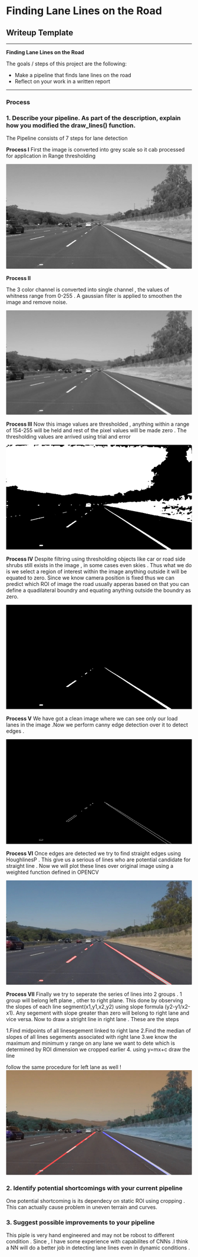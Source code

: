 # **Finding Lane Lines on the Road** 

## Writeup Template



---

**Finding Lane Lines on the Road**

The goals / steps of this project are the following:
* Make a pipeline that finds lane lines on the road
* Reflect on your work in a written report


[//]: # (Image References)

[image1]: ./Results_images/Hough_lines_soft.jpg "Hough_lines_soft"
[image2]: ./Results_images/gaussian_bluring.jpg "Gaussian blurrings"
[image3]: ./Results_images/Range_thresholding.jpg "thresholding"
[image4]: ./Results_images/ROI_crop.jpg "Cropping ROI"
[image5]: ./Results_images/canny_edges.jpg "canny_detection"
[image6]: ./Results_images/output.jpg "Final"
[image7]: ./Results_images/grayscale.jpg "Grey"

---

### Process

### 1. Describe your pipeline. As part of the description, explain how you modified the draw_lines() function.

The Pipeline consists of 7 steps for lane detection

**Process I**
First the image is converted into grey scale so it cab processed for application in Range thresholding 

![alt text][image7]

**Process II**

The 3 color channel is converted into single channel , the values of whitness range from 0-255 . A gaussian filter is applied to smoothen the image and remove noise. 

![alt text][image2]

**Process III**
Now this image values are thresholded , anything within a range of 154-255 will be held and rest of the pixel values will be made zero . The thresholding values are arrived using trial and error 

![alt text][image3]

**Process IV**
Despite filtring using thresholding objects like car or road side shrubs still exists in the image , in some cases even skies .
Thus what we do is we select a region of interest within the image anything outside it will be equated to zero. Since we know camera position is fixed thus we can predict which ROI of image the road usually apperas based on that you can define a quadilateral boundry and equating anything outside the boundry as zero. 

![alt text][image4]

**Process V**
We have got a clean image where we can see only our load lanes in the image .Now we perform canny edge detection over it to detect edges . 

![alt text][image5]

**Process VI**
Once edges are detected we try to find straight edges using HoughlinesP . This give us a serious of lines who are potential candidate for straight line . Now we will plot these lines over original image using a weighted function defined in OPENCV 

![alt text][image1]

**Process VII**
Finally we try to seperate the series of lines into 2 groups . 1 group will belong left plane , other to right plane. This done by observing the slopes of each line segment(x1,y1,x2,y2) using slope formula (y2-y1/x2-x1). Any segement with slope greater than zero will belong to right lane and vice versa. Now to draw a stright line in right lane . These are the steps

1.Find midpoints of all linesegement linked to right lane
2.Find the median of slopes of all lines segements associated with right lane
3.we know the maximum and minimum y range on any lane we want to  dete which is determined by ROI dimension we cropped earlier
4. using y=mx+c draw the line

follow the same procedure for left lane as well !
![alt text][image6]

### 2. Identify potential shortcomings with your current pipeline

One potential shortcoming is its dependecy on static ROI using cropping . This can actually cause problem in uneven terrain and curves.


### 3. Suggest possible improvements to your pipeline

This piple is very hand engineered and may not be robost to different condition . Since , I have some experience with capabilites of CNNs .I think a NN will do a better job in detecting lane lines even in dynamic conditions .
